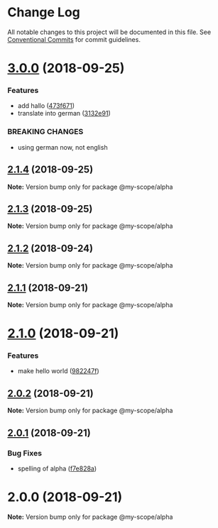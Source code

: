 # Change Log

All notable changes to this project will be documented in this file.
See [Conventional Commits](https://conventionalcommits.org) for commit guidelines.

<a name="3.0.0"></a>
# [3.0.0](https://github.com/jovankrunic/lerna-conventional-commits-example/compare/@my-scope/alpha@2.1.4...@my-scope/alpha@3.0.0) (2018-09-25)


### Features

* add hallo ([473f671](https://github.com/jovankrunic/lerna-conventional-commits-example/commit/473f671))
* translate into german ([3132e91](https://github.com/jovankrunic/lerna-conventional-commits-example/commit/3132e91))


### BREAKING CHANGES

* using german now, not english




<a name="2.1.4"></a>
## [2.1.4](https://github.com/jovankrunic/lerna-conventional-commits-example/compare/@my-scope/alpha@2.1.2...@my-scope/alpha@2.1.4) (2018-09-25)

**Note:** Version bump only for package @my-scope/alpha





<a name="2.1.3"></a>
## [2.1.3](https://github.com/jovankrunic/lerna-conventional-commits-example/compare/@my-scope/alpha@2.1.2...@my-scope/alpha@2.1.3) (2018-09-25)

**Note:** Version bump only for package @my-scope/alpha





<a name="2.1.2"></a>
## [2.1.2](https://github.com/jovankrunic/lerna-conventional-commits-example/compare/@my-scope/alpha@2.1.1...@my-scope/alpha@2.1.2) (2018-09-24)

**Note:** Version bump only for package @my-scope/alpha





<a name="2.1.1"></a>
## [2.1.1](https://github.com/jovankrunic/lerna-conventional-commits-example/compare/@my-scope/alpha@2.1.0...@my-scope/alpha@2.1.1) (2018-09-21)




**Note:** Version bump only for package @my-scope/alpha

<a name="2.1.0"></a>
# [2.1.0](https://github.com/jovankrunic/lerna-conventional-commits-example/compare/@my-scope/alpha@2.0.2...@my-scope/alpha@2.1.0) (2018-09-21)


### Features

* make hello world ([982247f](https://github.com/jovankrunic/lerna-conventional-commits-example/commit/982247f))




<a name="2.0.2"></a>
## [2.0.2](https://github.com/jovankrunic/lerna-conventional-commits-example/compare/@my-scope/alpha@2.0.1...@my-scope/alpha@2.0.2) (2018-09-21)




**Note:** Version bump only for package @my-scope/alpha

<a name="2.0.1"></a>
## [2.0.1](https://github.com/jovankrunic/lerna-conventional-commits-example/compare/@my-scope/alpha@2.0.0...@my-scope/alpha@2.0.1) (2018-09-21)


### Bug Fixes

* spelling of alpha ([f7e828a](https://github.com/jovankrunic/lerna-conventional-commits-example/commit/f7e828a))




<a name="2.0.0"></a>
# 2.0.0 (2018-09-21)

**Note:** Version bump only for package @my-scope/alpha
